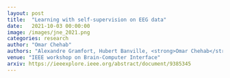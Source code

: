 ```yaml
---
layout: post
title:  "Learning with self-supervision on EEG data"
date:   2021-10-03 00:00:00
image: /images/jne_2021.png
categories: research
author: "Omar Chehab"
authors: "Alexandre Gramfort, Hubert Banville, <strong>Omar Chehab</strong>, Aapo Hyvärinen, Denis Engemann"
venue: "IEEE workshop on Brain-Computer Interface"
arxiv: https://ieeexplore.ieee.org/abstract/document/9385345
---
```

